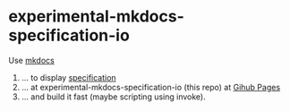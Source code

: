 # experimental-mkdocs-specification-io

Use [mkdocs](http://www.mkdocs.org/)  
1) ... to display [specification](https://github.com/mini-kep/intro/tree/master/specification)  
2) ... at experimental-mkdocs-specification-io (this repo) at [Gihub Pages](http://www.mkdocs.org/user-guide/deploying-your-docs/)
3) ... and build it fast (maybe scripting using invoke).

